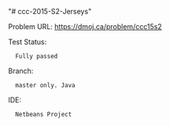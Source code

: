 "# ccc-2015-S2-Jerseys" 

Problem URL:
      https://dmoj.ca/problem/ccc15s2
      
Test Status: 

      Fully passed

Branch: 
      
      master only. Java
      
IDE:

      Netbeans Project

